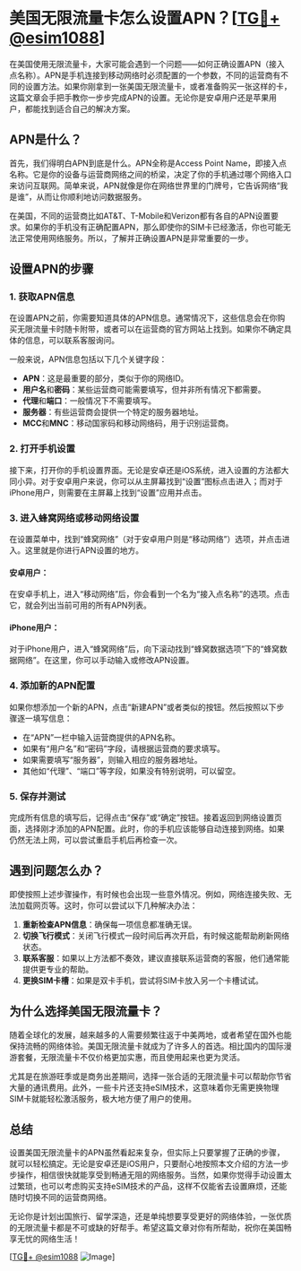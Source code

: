 # 美国无限流量卡怎么设置APN？[[TG💪+ @esim1088](https://t.me/s/esim1088)]

在美国使用无限流量卡，大家可能会遇到一个问题——如何正确设置APN（接入点名称）。APN是手机连接到移动网络时必须配置的一个参数，不同的运营商有不同的设置方法。如果你刚拿到一张美国无限流量卡，或者准备购买一张这样的卡，这篇文章会手把手教你一步步完成APN的设置。无论你是安卓用户还是苹果用户，都能找到适合自己的解决方案。

## APN是什么？

首先，我们得明白APN到底是什么。APN全称是Access Point Name，即接入点名称。它是你的设备与运营商网络之间的桥梁，决定了你的手机通过哪个网络入口来访问互联网。简单来说，APN就像是你在网络世界里的门牌号，它告诉网络“我是谁”，从而让你顺利地访问数据服务。

在美国，不同的运营商比如AT&T、T-Mobile和Verizon都有各自的APN设置要求。如果你的手机没有正确配置APN，那么即使你的SIM卡已经激活，你也可能无法正常使用网络服务。所以，了解并正确设置APN是非常重要的一步。

## 设置APN的步骤

### 1. 获取APN信息

在设置APN之前，你需要知道具体的APN信息。通常情况下，这些信息会在你购买无限流量卡时随卡附带，或者可以在运营商的官方网站上找到。如果你不确定具体的信息，可以联系客服询问。

一般来说，APN信息包括以下几个关键字段：

- **APN**：这是最重要的部分，类似于你的网络ID。
- **用户名**和**密码**：某些运营商可能需要填写，但并非所有情况下都需要。
- **代理**和**端口**：一般情况下不需要填写。
- **服务器**：有些运营商会提供一个特定的服务器地址。
- **MCC**和**MNC**：移动国家码和移动网络码，用于识别运营商。

### 2. 打开手机设置

接下来，打开你的手机设置界面。无论是安卓还是iOS系统，进入设置的方法都大同小异。对于安卓用户来说，你可以从主屏幕找到“设置”图标点击进入；而对于iPhone用户，则需要在主屏幕上找到“设置”应用并点击。

### 3. 进入蜂窝网络或移动网络设置

在设置菜单中，找到“蜂窝网络”（对于安卓用户则是“移动网络”）选项，并点击进入。这里就是你进行APN设置的地方。

#### 安卓用户：
在安卓手机上，进入“移动网络”后，你会看到一个名为“接入点名称”的选项。点击它，就会列出当前可用的所有APN列表。

#### iPhone用户：
对于iPhone用户，进入“蜂窝网络”后，向下滚动找到“蜂窝数据选项”下的“蜂窝数据网络”。在这里，你可以手动输入或修改APN设置。

### 4. 添加新的APN配置

如果你想添加一个新的APN，点击“新建APN”或者类似的按钮。然后按照以下步骤逐一填写信息：

- 在“APN”一栏中输入运营商提供的APN名称。
- 如果有“用户名”和“密码”字段，请根据运营商的要求填写。
- 如果需要填写“服务器”，则输入相应的服务器地址。
- 其他如“代理”、“端口”等字段，如果没有特别说明，可以留空。

### 5. 保存并测试

完成所有信息的填写后，记得点击“保存”或“确定”按钮。接着返回到网络设置页面，选择刚才添加的APN配置。此时，你的手机应该能够自动连接到网络。如果仍然无法上网，可以尝试重启手机后再检查一次。

## 遇到问题怎么办？

即使按照上述步骤操作，有时候也会出现一些意外情况。例如，网络连接失败、无法加载网页等。这时，你可以尝试以下几种解决办法：

1. **重新检查APN信息**：确保每一项信息都准确无误。
2. **切换飞行模式**：关闭飞行模式一段时间后再次开启，有时候这能帮助刷新网络状态。
3. **联系客服**：如果以上方法都不奏效，建议直接联系运营商的客服，他们通常能提供更专业的帮助。
4. **更换SIM卡槽**：如果是双卡手机，尝试将SIM卡放入另一个卡槽试试。

## 为什么选择美国无限流量卡？

随着全球化的发展，越来越多的人需要频繁往返于中美两地，或者希望在国外也能保持流畅的网络体验。美国无限流量卡就成为了许多人的首选。相比国内的国际漫游套餐，无限流量卡不仅价格更加实惠，而且使用起来也更为灵活。

尤其是在旅游旺季或是商务出差期间，选择一张合适的无限流量卡可以帮助你节省大量的通讯费用。此外，一些卡片还支持eSIM技术，这意味着你无需更换物理SIM卡就能轻松激活服务，极大地方便了用户的使用。

## 总结

设置美国无限流量卡的APN虽然看起来复杂，但实际上只要掌握了正确的步骤，就可以轻松搞定。无论是安卓还是iOS用户，只要耐心地按照本文介绍的方法一步步操作，相信很快就能享受到畅通无阻的网络服务。当然，如果你觉得手动设置太过繁琐，也可以考虑购买支持eSIM技术的产品，这样不仅能省去设置麻烦，还能随时切换不同的运营商网络。

无论你是计划出国旅行、留学深造，还是单纯想要享受更好的网络体验，一张优质的无限流量卡都是不可或缺的好帮手。希望这篇文章对你有所帮助，祝你在美国畅享无忧的网络生活！

[[TG💪+ @esim1088](https://t.me/s/esim1088) ![Image](https://i.postimg.cc/4NQfJmqS/Snipaste-2025-05-13-00-14-12.png)]